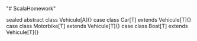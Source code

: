 "# ScalaHomework" 

sealed abstract class Vehicule[A]{}
case class Car[T] extends Vehicule[T]{}
case class Motorbike[T] extends Vehicule[T]{}
case class Boat[T] extends Vehicule[T]{}
